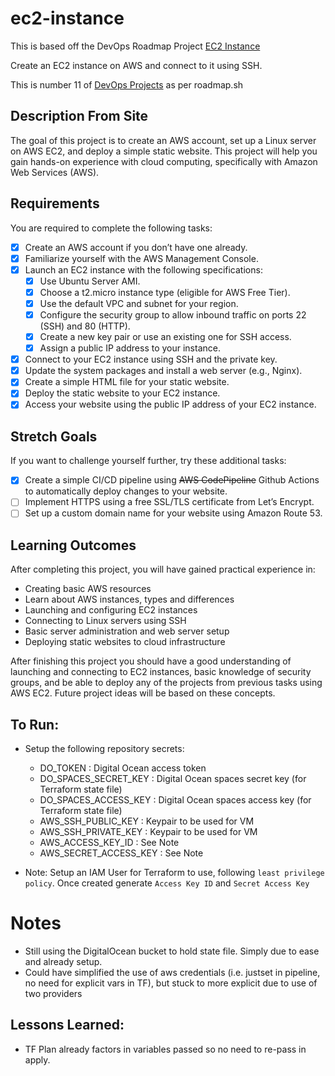 # ec2-instance

This is based off the DevOps Roadmap Project [EC2 Instance](https://roadmap.sh/projects/ec2-instance)

Create an EC2 instance on AWS and connect to it using SSH.

This is number 11 of [DevOps Projects](https://roadmap.sh/devops/projects) as per roadmap.sh


## Description From Site 

The goal of this project is to create an AWS account, set up a Linux server on AWS EC2, and deploy a simple static website. This project will help you gain hands-on experience with cloud computing, specifically with Amazon Web Services (AWS).

## Requirements

You are required to complete the following tasks:


- [X] Create an AWS account if you don’t have one already.
- [X] Familiarize yourself with the AWS Management Console.
- [X] Launch an EC2 instance with the following specifications:
    - [X] Use Ubuntu Server AMI.
    - [X] Choose a t2.micro instance type (eligible for AWS Free Tier).
    - [X] Use the default VPC and subnet for your region.
    - [X] Configure the security group to allow inbound traffic on ports 22 (SSH) and 80 (HTTP).
    - [X] Create a new key pair or use an existing one for SSH access.
    - [X] Assign a public IP address to your instance.
- [X] Connect to your EC2 instance using SSH and the private key.
- [X] Update the system packages and install a web server (e.g., Nginx).
- [X] Create a simple HTML file for your static website.
- [X] Deploy the static website to your EC2 instance.
- [X] Access your website using the public IP address of your EC2 instance.

## Stretch Goals

If you want to challenge yourself further, try these additional tasks:

- [X] Create a simple CI/CD pipeline using ~~AWS CodePipeline~~ Github Actions to automatically deploy changes to your website. 
- [ ] Implement HTTPS using a free SSL/TLS certificate from Let’s Encrypt.
- [ ] Set up a custom domain name for your website using Amazon Route 53.

## Learning Outcomes

After completing this project, you will have gained practical experience in:

- Creating basic AWS resources
- Learn about AWS instances, types and differences
- Launching and configuring EC2 instances
- Connecting to Linux servers using SSH
- Basic server administration and web server setup
- Deploying static websites to cloud infrastructure

After finishing this project you should have a good understanding of launching and connecting to EC2 instances, basic knowledge of security groups, and be able to deploy any of the projects from previous tasks using AWS EC2. Future project ideas will be based on these concepts.

## To Run: 

- Setup the following repository secrets:
    - DO_TOKEN : Digital Ocean access token
    - DO_SPACES_SECRET_KEY  : Digital Ocean spaces secret key (for Terraform state file)
    - DO_SPACES_ACCESS_KEY  : Digital Ocean spaces access key (for Terraform state file)
    - AWS_SSH_PUBLIC_KEY    : Keypair to be used for VM 
    - AWS_SSH_PRIVATE_KEY   : Keypair to be used for VM
    - AWS_ACCESS_KEY_ID     : See Note
    - AWS_SECRET_ACCESS_KEY : See Note

- Note: Setup an IAM User for Terraform to use,  following `least privilege policy`. Once created generate `Access Key ID` and `Secret Access Key`

# Notes 

- Still using the DigitalOcean bucket to hold state file. Simply due to ease and already setup. 
- Could have simplified the use of aws credentials (i.e. justset in pipeline, no need for explicit vars in TF), but stuck to more explicit due to use of two providers


## Lessons Learned: 

- TF Plan already factors in variables passed so no need to re-pass in apply. 